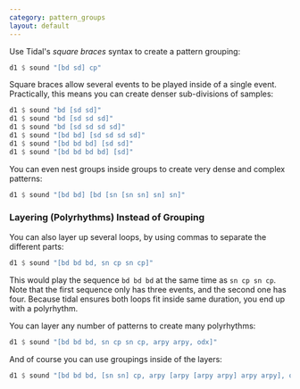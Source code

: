 ```yaml
---
category: pattern_groups
layout: default
---
```


Use Tidal's _square braces_ syntax to create a pattern grouping:

~~~haskell
d1 $ sound "[bd sd] cp"
~~~

Square braces allow several events to be played inside of a single event.
Practically, this means you can create denser sub-divisions of samples:

~~~haskell
d1 $ sound "bd [sd sd]"
d1 $ sound "bd [sd sd sd]"
d1 $ sound "bd [sd sd sd sd]"
d1 $ sound "[bd bd] [sd sd sd sd]"
d1 $ sound "[bd bd bd] [sd sd]"
d1 $ sound "[bd bd bd bd] [sd]"
~~~

You can even nest groups inside groups to create very dense and complex
patterns:

~~~haskell
d1 $ sound "[bd bd] [bd [sn [sn sn] sn] sn]"
~~~

### Layering (Polyrhythms) Instead of Grouping

You can also layer up several loops, by using commas to separate the different parts:

~~~haskell
d1 $ sound "[bd bd bd, sn cp sn cp]"
~~~

This would play the sequence `bd bd bd` at the same time as `sn cp sn cp`.
Note that the first sequence only has three events, and the second one has four.
Because tidal ensures both loops fit inside same duration, you end up with
a polyrhythm.

You can layer any number of patterns to create many polyrhythms:

~~~haskell
d1 $ sound "[bd bd bd, sn cp sn cp, arpy arpy, odx]"
~~~

And of course you can use groupings inside of the layers:

~~~haskell
d1 $ sound "[bd bd bd, [sn sn] cp, arpy [arpy [arpy arpy] arpy arpy], odx]"
~~~
